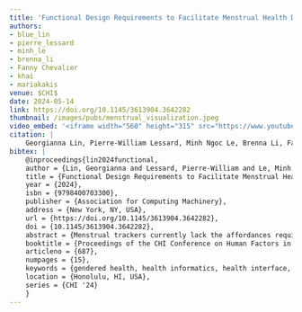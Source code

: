 ```yaml
---
title: 'Functional Design Requirements to Facilitate Menstrual Health Data Exploration'
authors: 
- blue_lin
- pierre_lessard
- minh_le
- brenna_li
- Fanny Chevalier
- khai
- mariakakis
venue: $CHI$
date: 2024-05-14
link: https://doi.org/10.1145/3613904.3642282
thumbnail: /images/pubs/menstrual_visualization.jpeg
video_embed: '<iframe width="560" height="315" src="https://www.youtube.com/embed/lIoKTe8382w" frameborder="0" allowfullscreen></iframe>'
citation: |
    Georgianna Lin, Pierre-William Lessard, Minh Ngoc Le, Brenna Li, Fanny Chevalier, Khai N. Truong, and Alex Mariakakis. 2024. Functional Design Requirements to Facilitate Menstrual Health Data Exploration. In Proceedings of the CHI Conference on Human Factors in Computing Systems (CHI '24). Association for Computing Machinery, New York, NY, USA, Article 687, 1–15. https://doi.org/10.1145/3613904.3642282
bibtex: |
    @inproceedings{lin2024functional,
    author = {Lin, Georgianna and Lessard, Pierre-William and Le, Minh Ngoc and Li, Brenna and Chevalier, Fanny and Truong, Khai N. and Mariakakis, Alex},
    title = {Functional Design Requirements to Facilitate Menstrual Health Data Exploration},
    year = {2024},
    isbn = {9798400703300},
    publisher = {Association for Computing Machinery},
    address = {New York, NY, USA},
    url = {https://doi.org/10.1145/3613904.3642282},
    doi = {10.1145/3613904.3642282},
    abstract = {Menstrual trackers currently lack the affordances required to help individuals achieve their goals beyond menstrual event predictions and symptom logging. Taking an initial step towards this aspiration, we propose, validate, and refine five functional design requirements for future interface designs that facilitate menstrual data exploration. We interviewed 30 individuals who menstruate and collected their feedback on the practical application of these requirements. To elicit ideas and impressions, we designed two proof-of-concept interfaces to use as design probes with similar core functionalities but different presentations of phase timing predictions and signal arrangement. Our analysis revealed participants’ feedback regarding the presentation of predictions for menstrual-related events, the visualization of future signal patterns, personalization abilities for viewing signals relevant to their menstrual experience, the availability of resources to understand the underlying biological connections between signals, and the ability to compare multiple cycles side-by-side with context.},
    booktitle = {Proceedings of the CHI Conference on Human Factors in Computing Systems},
    articleno = {687},
    numpages = {15},
    keywords = {gendered health, health informatics, health interface, menstrual tracking},
    location = {Honolulu, HI, USA},
    series = {CHI '24}
    }
---
```


